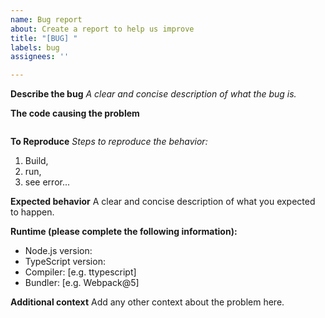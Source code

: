 ```yaml
---
name: Bug report
about: Create a report to help us improve
title: "[BUG] "
labels: bug
assignees: ''

---
```


**Describe the bug**
_A clear and concise description of what the bug is._

**The code causing the problem**
```typescript

```

**To Reproduce**
_Steps to reproduce the behavior:_
1. Build,
2. run,
3. see error...

**Expected behavior**
A clear and concise description of what you expected to happen.

**Runtime (please complete the following information):**
 - Node.js version: 
 - TypeScript version: 
 - Compiler: [e.g. ttypescript]
 - Bundler: [e.g. Webpack@5]

**Additional context**
Add any other context about the problem here.
